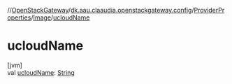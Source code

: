 //[OpenStackGateway](../../../../index.md)/[dk.aau.claaudia.openstackgateway.config](../../index.md)/[ProviderProperties](../index.md)/[Image](index.md)/[ucloudName](ucloud-name.md)

# ucloudName

[jvm]\
val [ucloudName](ucloud-name.md): [String](https://kotlinlang.org/api/latest/jvm/stdlib/kotlin/-string/index.html)
